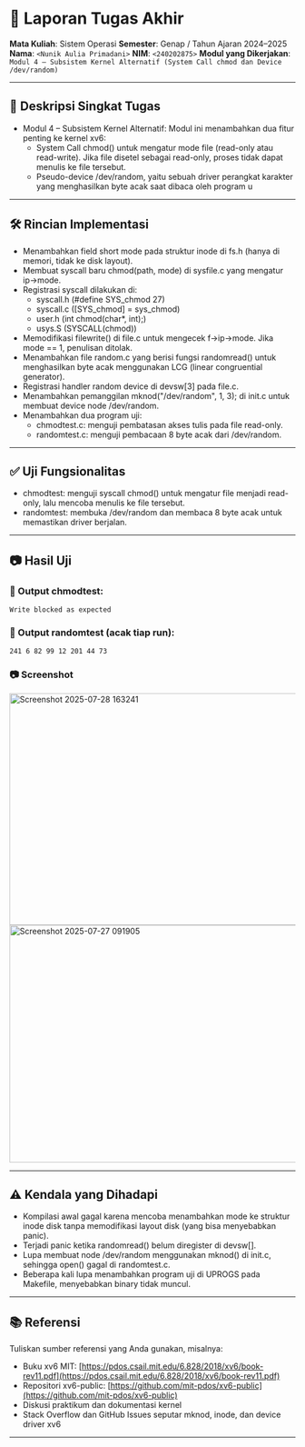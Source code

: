 # 📝 Laporan Tugas Akhir

**Mata Kuliah**: Sistem Operasi
**Semester**: Genap / Tahun Ajaran 2024–2025
**Nama**: `<Nunik Aulia Primadani>`
**NIM**: `<240202875>`
**Modul yang Dikerjakan**:
`Modul 4 – Subsistem Kernel Alternatif (System Call chmod dan Device /dev/random)`

---

## 📌 Deskripsi Singkat Tugas

* Modul 4 – Subsistem Kernel Alternatif:
Modul ini menambahkan dua fitur penting ke kernel xv6:
  * System Call chmod() untuk mengatur mode file (read-only atau read-write). Jika file disetel sebagai read-only, proses tidak dapat menulis ke file tersebut.
  * Pseudo-device /dev/random, yaitu sebuah driver perangkat karakter yang menghasilkan byte acak saat dibaca oleh program u

---

## 🛠️ Rincian Implementasi

* Menambahkan field short mode pada struktur inode di fs.h (hanya di memori, tidak ke disk layout).
* Membuat syscall baru chmod(path, mode) di sysfile.c yang mengatur ip->mode.
* Registrasi syscall dilakukan di:
    * syscall.h (#define SYS_chmod 27)
    * syscall.c ([SYS_chmod] = sys_chmod)
    * user.h (int chmod(char*, int);)
    * usys.S (SYSCALL(chmod))
* Memodifikasi filewrite() di file.c untuk mengecek f->ip->mode. Jika mode == 1, penulisan ditolak.
* Menambahkan file random.c yang berisi fungsi randomread() untuk menghasilkan byte acak menggunakan LCG (linear congruential generator).
* Registrasi handler random device di devsw[3] pada file.c.
* Menambahkan pemanggilan mknod("/dev/random", 1, 3); di init.c untuk membuat device node /dev/random.
* Menambahkan dua program uji:
    * chmodtest.c: menguji pembatasan akses tulis pada file read-only.
    * randomtest.c: menguji pembacaan 8 byte acak dari /dev/random.
---

## ✅ Uji Fungsionalitas

* chmodtest: menguji syscall chmod() untuk mengatur file menjadi read-only, lalu mencoba menulis ke file tersebut.
* randomtest: membuka /dev/random dan membaca 8 byte acak untuk memastikan driver berjalan.

---

## 📷 Hasil Uji

### 📍 Output chmodtest:
```
Write blocked as expected
```
### 📍 Output randomtest (acak tiap run):
```
241 6 82 99 12 201 44 73
```
### 📷 Screenshot
<img width="1087" height="408" alt="Screenshot 2025-07-28 163241" src="https://github.com/user-attachments/assets/0e5f6a75-17bd-4b05-b09b-478702d9ad78" />

<img width="1044" height="418" alt="Screenshot 2025-07-27 091905" src="https://github.com/user-attachments/assets/96e22a04-0c7a-4c59-b61c-9ce75647d2d4" />

---

## ⚠️ Kendala yang Dihadapi

* Kompilasi awal gagal karena mencoba menambahkan mode ke struktur inode disk tanpa memodifikasi layout disk (yang bisa menyebabkan panic).
* Terjadi panic ketika randomread() belum diregister di devsw[].
* Lupa membuat node /dev/random menggunakan mknod() di init.c, sehingga open() gagal di randomtest.c.
* Beberapa kali lupa menambahkan program uji di UPROGS pada Makefile, menyebabkan binary tidak muncul.

---

## 📚 Referensi

Tuliskan sumber referensi yang Anda gunakan, misalnya:

* Buku xv6 MIT: [https://pdos.csail.mit.edu/6.828/2018/xv6/book-rev11.pdf](https://pdos.csail.mit.edu/6.828/2018/xv6/book-rev11.pdf)
* Repositori xv6-public: [https://github.com/mit-pdos/xv6-public](https://github.com/mit-pdos/xv6-public)
* Diskusi praktikum dan dokumentasi kernel
* Stack Overflow dan GitHub Issues seputar mknod, inode, dan device driver xv6

---

